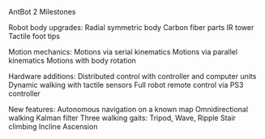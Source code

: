 AntBot 2 Milestones

Robot body upgrades:
    Radial symmetric body
    Carbon fiber parts
    IR tower
    Tactile foot tips

Motion mechanics:
    Motions via serial kinematics
    Motions via parallel kinematics
    Motions with body rotation

Hardware additions:
    Distributed control with controller and computer units
    Dynamic walking with tactile sensors
    Full robot remote control via PS3 controller

New features:
    Autonomous navigation on a known map
    Omnidirectional walking
    Kalman filter
    Three walking gaits: Tripod, Wave, Ripple
    Stair climbing
    Incline Ascension
